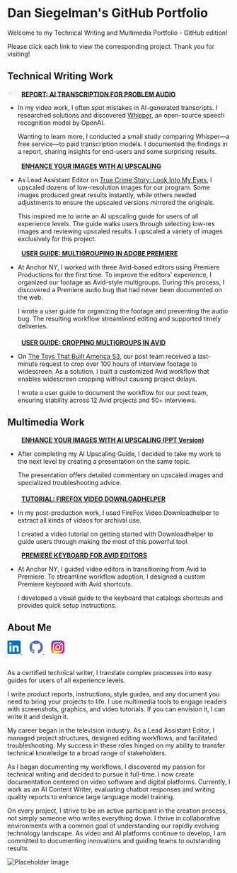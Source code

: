 # Dan Siegelman's GitHub Portfolio

Welcome to my Technical Writing and Multimedia Portfolio - GitHub edition!

Please click each link to view the corresponding project. Thank you for visiting!

## Technical Writing Work

<img src="icons/speaker.png" alt="Icon" width="20">&nbsp;&nbsp;&nbsp;**[REPORT: AI TRANSCRIPTION FOR PROBLEM AUDIO](https://dansiegelman.github.io/Dan-Siegelman-Portfolio/writing/report-transcription)**


- In my video work, I often spot mistakes in AI-generated transcripts. I researched solutions and discovered [Whisper](https://github.com/openai/whisper), an open-source speech recognition model by OpenAI.
  
  Wanting to learn more, I conducted a small study comparing Whisper—a free service—to paid transcription models. I documented the findings in a report, sharing insights for end-users and some surprising results. 



<img src="icons/picture.png" alt="Icon" width="20">&nbsp;&nbsp;&nbsp;**[ENHANCE YOUR IMAGES WITH AI UPSCALING](https://dansiegelman.github.io/Dan-Siegelman-Portfolio/writing/upscaling-guide)**
- As Lead Assistant Editor on [True Crime Story: Look Into My Eyes](https://www.youtube.com/watch?v=mQDIgwOzSxA), I upscaled dozens of low-resolution images for our program. Some images produced great results instantly, while others needed adjustments to ensure the upscaled versions mirrored the originals.

  This inspired me to write an AI upscaling guide for users of all experience levels. The guide walks users through selecting low-res images and reviewing upscaled results. I upscaled a variety of images exclusively for this project.

<img src="icons/film.png" alt="Icon" width="20">&nbsp;&nbsp;&nbsp;**[USER GUIDE: MULTIGROUPING IN ADOBE PREMIERE](https://dansiegelman.github.io/Dan-Siegelman-Portfolio/writing/premiere-multigrouping)**
- At Anchor NY, I worked with three Avid-based editors using Premiere Productions for the first time. To improve the editors’ experience, I organized our footage as Avid-style multigroups. During this process, I discovered a Premiere audio bug that had never been documented on the web.

  I wrote a user guide for organizing the footage and preventing the audio bug. The resulting workflow streamlined editing and supported timely deliveries.

<img src="icons/crop.png" alt="Icon" width="20">&nbsp;&nbsp;&nbsp;**[USER GUIDE: CROPPING MULTIGROUPS IN AVID](https://dansiegelman.github.io/Dan-Siegelman-Portfolio/writing/avid-mgcropping)**
- On [The Toys That Built America S3](https://www.youtube.com/watch?v=xJmQDRVJHQ0), our post team received a last-minute request to crop over 100 hours of interview footage to widescreen. As a solution, I built a customized Avid workflow that enables widescreen cropping without causing project delays.

  I wrote a user guide to document the workflow for our post team, ensuring stability across 12 Avid projects and 50+ interviews.

## Multimedia Work

<img src="icons/camera.png" alt="Icon" width="20">&nbsp;&nbsp;&nbsp;**[ENHANCE YOUR IMAGES WITH AI UPSCALING (PPT Version)](https://dansiegelman.github.io/Dan-Siegelman-Portfolio/multimedia/upscaling-presentation)**

- After completing my AI Upscaling Guide, I decided to take my work to the next level by creating a presentation on the same topic.

  The presentation offers detailed commentary on upscaled images and specialized troubleshooting advice.

<img src="icons/download.png" alt="Icon" width="20">&nbsp;&nbsp;&nbsp;**[TUTORIAL: FIREFOX VIDEO DOWNLOADHELPER](https://dansiegelman.github.io/Dan-Siegelman-Portfolio/multimedia/firefox-tutorial)**

- In my post-production work, I used FireFox Video Downloadhelper to extract all kinds of videos for archival use.

  I created a video tutorial on getting started with Downloadhelper to guide users through making the most of this powerful tool.

<img src="icons/keyboard.png" alt="Icon" width="20">&nbsp;&nbsp;&nbsp;**[PREMIERE KEYBOARD FOR AVID EDITORS](https://dansiegelman.github.io/Dan-Siegelman-Portfolio/multimedia/premiere-keyboard)**

- At Anchor NY, I guided video editors in transitioning from Avid to Premiere. To streamline workflow adoption, I designed a custom Premiere keyboard with Avid shortcuts.

  I developed a visual guide to the keyboard that catalogs shortcuts and provides quick setup instructions.  

## About Me

<a href="https://www.linkedin.com/in/dan-siegelman">
    <img src="icons/LinkedIn_logo_initials.png" alt="LinkedIn" width="30" height="30"> 
</a>&nbsp;&nbsp;&nbsp;
<a href="https://github.com/dansiegelman">
    <img src="icons/github-icon-2.svg" alt="GitHub" width="30" height="30">
</a>&nbsp;&nbsp;&nbsp;
<a href="https://www.instagram.com/flockofsiegelman/">
    <img src="icons/Instagram_icon.png" alt="Instagram" width="30" height="30">
</a>  
<br>
<br>

As a certified technical writer, I translate complex processes into easy guides for users of all experience levels.

I write product reports, instructions, style guides, and any document you need to bring your projects to life. I use multimedia tools to engage readers with screenshots, graphics, and video tutorials. If you can envision it, I can write it and design it.

My career began in the television industry. As a Lead Assistant Editor, I managed project structures, designed editing workflows, and facilitated troubleshooting. My success in these roles hinged on my ability to transfer technical knowledge to a broad range of stakeholders.

As I began documenting my workflows, I discovered my passion for technical writing and decided to pursue it full-time. I now create documentation centered on video software and digital platforms. Currently, I work as an AI Content Writer, evaluating chatbot responses and writing quality reports to enhance large language model training.

On every project, I strive to be an active participant in the creation process, not simply someone who writes everything down. I thrive in collaborative environments with a common goal of understanding our rapidly evolving technology landscape. As video and AI platforms continue to develop, I am committed to documenting innovations and guiding teams to outstanding results.

<img src="StyleGuide.gif" alt="Placeholder Image" width="600">




